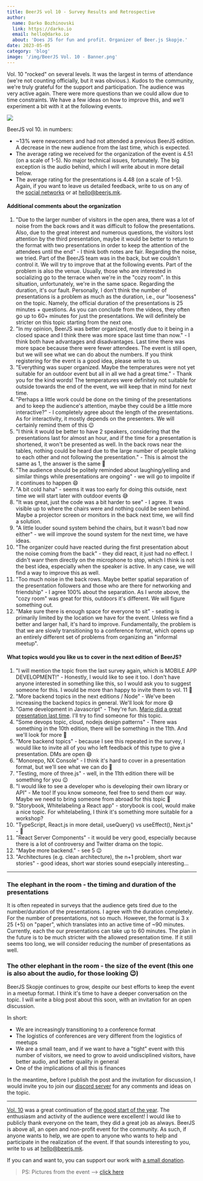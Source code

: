 ```yaml
---
title: BeerJS vol 10 - Survey Results and Retrospective
author:
  name: Darko Bozhinovski
  link: https://darko.io
  email: hello@darko.io
  about: 'Does JS for fun and profit. Organizer of Beer.js Skopje.'
date: 2023-05-05
category: 'blog'
image: '/img/BeerJS Vol. 10 - Banner.png'
---
```


Vol. 10 "rocked" on several levels. It was the largest in terms of attendance (we're not counting officially, but it was
obvious.). Kudos to the community, we're truly grateful for the support and participation. The audience was very active
again. There were more questions than we could allow due to time constraints. We have a few ideas on how to improve
this, and we'll experiment a bit with it at the following events.

<img src="/img/BeerJS Vol. 10 - Banner.png" />

BeerJS vol 10. in numbers:

- ~13% were newcomers and had not attended a previous BeerJS edition. A decrease in the new audience from the last time,
  which is expected.
- The average rating we received for the organization of the event is 4.51 (on a scale of 1-5). No major technical
  issues, fortunately. The big exception is the audio behind, which I will write about in more detail below.
- The average rating for the presentations is 4.48 (on a scale of 1-5). Again, if you want to leave us detailed
  feedback, write to us on any of the [social networks](/contact) or at [hello@beerjs.mk](mailto:hello@beerjs.mk).

#### Additional comments about the organization

1. "Due to the larger number of visitors in the open area, there was a lot of noise from the back rows and it was
   difficult to follow the presentations. Also, due to the great interest and numerous questions, the visitors lost
   attention by the third presentation, maybe it would be better to return to the format with two presentations in order
   to keep the attention of the attendees until the end" - I think both notes are fair. Regarding the noise, we tried.
   Part of the BeerJS team was in the back, but we couldn't control it. We will try to improve that at the following
   events. Part of the problem is also the venue. Usually, those who are interested in socializing go to the terrace
   when we're in the "cozy room". In this situation, unfortunately, we're in the same space. Regarding the duration,
   it's our fault. Personally, I don't think the number of presentations is a problem as much as the duration, i.e., our
   "looseness" on the topic. Namely, the official duration of the presentations is 25 minutes + questions. As you can
   conclude from the videos, they often go up to 60+ minutes for just the presentations. We will definitely be stricter
   on this topic starting from the next one.
2. "In my opinion, BeerJS was better organized, mostly due to it being in a closed space and I think there was more
   space last time than now." - I think both have advantages and disadvantages. Last time there was more space because
   there were fewer attendees. The event is still open, but we will see what we can do about the numbers. If you think
   registering for the event is a good idea, please write to us.
3. "Everything was super organized. Maybe the temperatures were not yet suitable for an outdoor event but all in all we
   had a great time." - Thank you for the kind words! The temperatures were definitely not suitable for outside towards
   the end of the event, we will keep that in mind for next time.
4. "Perhaps a little work could be done on the timing of the presentations and to keep the audience's attention, maybe
   they could be a little more interactive?" - I completely agree about the length of the presentations. As for
   interactivity, it mostly depends on the presenters. We will certainly remind them of this 😉
5. "I think it would be better to have 2 speakers, considering that the presentations last for almost an hour, and if
   the time for a presentation is shortened, it won't be presented as well. In the back rows near the tables, nothing
   could be heard due to the large number of people talking to each other and not following the presentation." - This is
   almost the same as 1, the answer is the same 🍻
6. "The audience should be politely reminded about laughing/yelling and similar things while presentations are
   ongoing" - we will go to impolite if it continues to happen 😄
7. "A bit cold haha" - seems it was too early for doing this outside, next time we will start later with outdoor events
   😅
8. "It was great, just the code was a bit harder to see" - I agree. It was visible up to where the chairs were and
   nothing could be seen behind. Maybe a projector screen or monitors in the back next time, we will find a solution.
9. "A little louder sound system behind the chairs, but it wasn't bad now either" - we will improve the sound system for
   the next time, we have ideas.
10. "The organizer could have reacted during the first presentation about the noise coming from the back" - they did
    react, it just had no effect. I didn't wanr them directly on the microphone to stop, which I think is not the best
    idea, especially when the speaker is active. In any case, we will find a way to improve this as well.
11. "Too much noise in the back rows. Maybe better spatial separation of the presentation followers and those who are
    there for networking and friendship" - I agree 100% about the separation. As I wrote above, the "cozy room" was
    great for this, outdoors it's different. We will figure something out.
12. "Make sure there is enough space for everyone to sit" - seating is primarily limited by the location we have for the
    event. Unless we find a better and larger hall, it's hard to improve. Fundamentally, the problem is that we are
    slowly transitioning to a conference format, which opens up an entirely different set of problems from organizing an
    "informal meetup".

#### What topics would you like us to cover in the next edition of BeerJS?

1. "I will mention the topic from the last survey again, which is MOBILE APP DEVELOPMENT!" - Honestly, I would like to
   see it too. I don't have anyone interested in something like this, so I would ask you to suggest someone for this. I
   would be more than happy to invite them to vol. 11 🍻
2. "More backend topics in the next editions / Node" - We've been increasing the backend topics in general. We'll look
   for more 😄
3. "Game development in Javascript" - They're fun. [Mario did a great presentation last time](/events/vol-9). I'll try
   to find someone for this topic.
4. "Some devops topic, cloud, nodejs design patterns" - There was something in the 10th edition, there will be something
   in the 11th. And we'll look for more 🍻
5. "More backend topics" - because I see this repeated in the survey, I would like to invite all of you who left
   feedback of this type to give a presentation. DMs are open 😄
6. "Monorepo, NX Console" - I think it's hard to cover in a presentation format, but we'll see what we can do 🍻
7. "Testing, more of three.js" - well, in the 11th edition there will be something for you 😉
8. "I would like to see a developer who is developing their own library or API" - Me too! If you know someone, feel free
   to send them our way. Maybe we need to bring someone from abroad for this topic 🤔
9. "Storybook, Whitelabeling a React app" - storybook is cool, would make a nice topic. For whitelabeling, I think it's
   something more suitable for a workshop?
10. "TypeScript, React.js in more detail, useQuery() vs useEffect(), Next.js" - 🍻
11. "React Server Components" - it would be very good, especially because there is a lot of controversy and Twitter
    drama on the topic.
12. "Maybe more backend." - see 5 😉
13. "Architectures (e.g. clean architecture), the n+1 problem, short war stories" - good ideas, short war stories sound
    esepcially interesting...

---

### The elephant in the room - the timing and duration of the presentations

It is often repeated in surveys that the audience gets tired due to the number/duration of the presentations. I agree
with the duration completely. For the number of presentations, not so much. However, the format is 3 x 25 (+5) on
"paper", which translates into an active time of ~90 minutes. Currently, each the our presentations can take up to 60
minutes. The plan in the future is to be much stricter with the allowed presentation time. If it still seems too long,
we will consider reducing the number of presentations as well.

### The other elephant in the room - the size of the event (this one is also about the audio, for those looking 😉)

BeerJS Skopje continues to grow, despite our best efforts to keep the event in a meetup format. I think it's time to
have a deeper conversation on the topic. I will write a blog post about this soon, with an invitation for an open
discussion.

In short:

- We are increasingly transitioning to a conference format
- The logistics of conferences are very different from the logistics of meetups
- We are a small team, and if we want to have a "tight" event with this number of visitors, we need to grow to avoid
  undisciplined visitors, have better audio, and better quality in general
- One of the implications of all this is finances

In the meantime, before I publish the post and the invitation for discussion, I would invite you to join our
[discord server](https://discord.gg/KFwsH7jc) for any comments and ideas on the topic.

---

[Vol. 10](/events/vol-10) was a great continuation of [the good start of the year](/events/vol-9). The enthusiasm and
activity of the audience were excellent! I would like to publicly thank everyone on the team, they did a great job as
always. BeerJS is above all, an open and non-profit event for the community. As such, if anyone wants to help, we are
open to anyone who wants to help and participate in the realization of the event. If that sounds interesting to you,
write to us at [hello@beerjs.mk](mailto:hello@beerjs.mk).

If you can and want to, you can support our work with [a small donation](/donate).

> PS: Pictures from the event --> [click here](https://photos.app.goo.gl/25fYRSGneq4xYAJD7)
